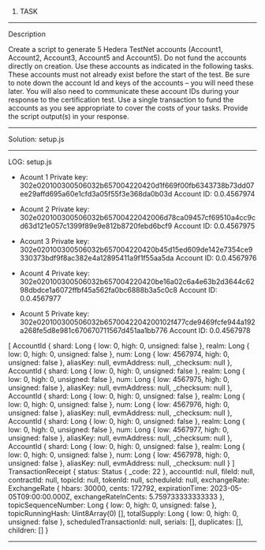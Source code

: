 1. TASK
________________________________________
Description

Create a script to generate 5 Hedera TestNet accounts (Account1,
Account2, Account3, Account5 and Account5). Do not fund the
accounts directly on creation.
Use these accounts as indicated in the following tasks. These
accounts must not already exist before the start of the test.
Be sure to note down the account Id and keys of the accounts –
you will need these later. You will also need to communicate these
account IDs during your response to the certification test.
Use a single transaction to fund the accounts as you see
appropriate to cover the costs of your tasks.
Provide the script output(s) in your response.

________________________________________
Solution: setup.js
_______________________________________
LOG: setup.js

- Acount 1
Private key: 302e020100300506032b657004220420d1f669f00fb6343738b73dd07ee29affd695a60e1cfd3a05f55f3e368da0b03d
Account ID: 0.0.4567974

- Acount 2
Private key: 302e020100300506032b65700422042006d78ca09457cf69510a4cc9cd63d121e057c1399f89e9e812b8720febd6bcf9
Account ID: 0.0.4567975

- Acount 3
Private key: 302e020100300506032b657004220420b45d15ed609de142e7354ce9330373bdf9f8ac382e4a12895411a9f1f55aa5da
Account ID: 0.0.4567976

- Acount 4
Private key: 302e020100300506032b657004220420be16a02c6a4e63b2d3644c6298dbdce1a6072ffbf45a562fa0bc6888b3a5c0c8
Account ID: 0.0.4567977

- Acount 5
Private key: 302e020100300506032b6570042204200102f477cde9469fcfe944a192a268fe5d8e981c670670711567d451aa1bb776
Account ID: 0.0.4567978

[
  AccountId {
    shard: Long { low: 0, high: 0, unsigned: false },
    realm: Long { low: 0, high: 0, unsigned: false },
    num: Long { low: 4567974, high: 0, unsigned: false },
    aliasKey: null,
    evmAddress: null,
    _checksum: null
  },
  AccountId {
    shard: Long { low: 0, high: 0, unsigned: false },
    realm: Long { low: 0, high: 0, unsigned: false },
    num: Long { low: 4567975, high: 0, unsigned: false },
    aliasKey: null,
    evmAddress: null,
    _checksum: null
  },
  AccountId {
    shard: Long { low: 0, high: 0, unsigned: false },
    realm: Long { low: 0, high: 0, unsigned: false },
    num: Long { low: 4567976, high: 0, unsigned: false },
    aliasKey: null,
    evmAddress: null,
    _checksum: null
  },
  AccountId {
    shard: Long { low: 0, high: 0, unsigned: false },
    realm: Long { low: 0, high: 0, unsigned: false },
    num: Long { low: 4567977, high: 0, unsigned: false },
    aliasKey: null,
    evmAddress: null,
    _checksum: null
  },
  AccountId {
    shard: Long { low: 0, high: 0, unsigned: false },
    realm: Long { low: 0, high: 0, unsigned: false },
    num: Long { low: 4567978, high: 0, unsigned: false },
    aliasKey: null,
    evmAddress: null,
    _checksum: null
  }
]
TransactionReceipt {
  status: Status { _code: 22 },
  accountId: null,
  fileId: null,
  contractId: null,
  topicId: null,
  tokenId: null,
  scheduleId: null,
  exchangeRate: ExchangeRate {
    hbars: 30000,
    cents: 172792,
    expirationTime: 2023-05-05T09:00:00.000Z,
    exchangeRateInCents: 5.759733333333333
  },
  topicSequenceNumber: Long { low: 0, high: 0, unsigned: false },
  topicRunningHash: Uint8Array(0) [],
  totalSupply: Long { low: 0, high: 0, unsigned: false },
  scheduledTransactionId: null,
  serials: [],
  duplicates: [],
  children: []
}
_______________________________________